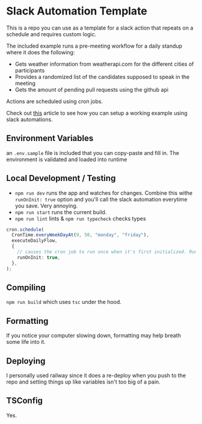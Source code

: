 # Slack Automation Template

This is a repo you can use as a template for a slack action that repeats on a schedule and requires custom logic.

The included example runs a pre-meeting workflow for a daily standup where it does the following:

- Gets weather information from weatherapi.com for the different cities of participants
- Provides a randomized list of the candidates supposed to speak in the meeting
- Gets the amount of pending pull requests using the github api

Actions are scheduled using cron jobs.

Check out [this](https://medium.com/@aziznal/create-a-daily-standup-bot-with-slack-automations-7c863ee6faad) article to see how you can setup a working example using slack automations.

## Environment Variables

an `.env.sample` file is included that you can copy-paste and fill in. The environment is validated and loaded
into runtime

## Local Development / Testing

- `npm run dev` runs the app and watches for changes. Combine this withe `runOnInit: true` option and you'll call the slack automation everytime you save. Very annoying.
- `npm run start` runs the current build.
- `npm run lint` lints & `npm run typecheck` checks types

```typescript
cron.schedule(
  CronTime.everyWeekDayAt(9, 50, "monday", "friday"),
  executeDailyFlow,
  {
    // causes the cron job to run once when it's first initialized. Running in dev mode causes it to re-run after every save.
    runOnInit: true,
  },
);
```

## Compiling

`npm run build` which uses `tsc` under the hood.

## Formatting

If you notice your computer slowing down, formatting may help breath some life into it.

## Deploying

I personally used railway since it does a re-deploy when you push to the repo and setting things up like variables isn't too big of a pain.

## TSConfig

Yes.
